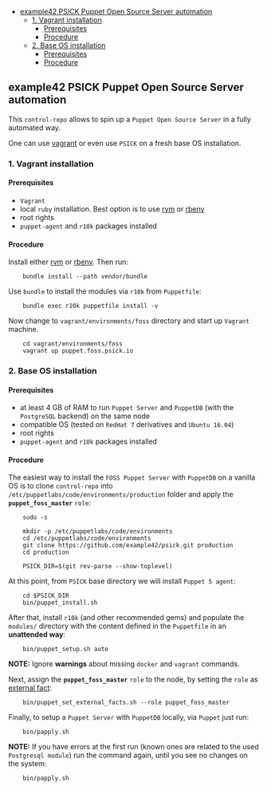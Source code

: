 
- [example42 PSICK Puppet Open Source Server automation](#example42-psick-puppet-open-source-server-automation)
    - [1. Vagrant installation](#1-vagrant-installation)
        - [Prerequisites](#prerequisites)
        - [Procedure](#procedure)
    - [2. Base OS installation](#2-base-os-installation)
        - [Prerequisites](#prerequisites-1)
        - [Procedure](#procedure-1)

## example42 PSICK Puppet Open Source Server automation

This `control-repo` allows to spin up a `Puppet Open Source Server` in a fully automated way.

One can use [vagrant](https://www.vagrantup.com/) or even use `PSICK` on a fresh base OS installation.


### 1. Vagrant installation

#### Prerequisites

  - `Vagrant`
  - local `ruby` installation. Best option is to use [rvm](https://rvm.io/) or [rbenv](https://github.com/rbenv/rbenv)
  - root rights
  - `puppet-agent` and `r10k` packages installed


#### Procedure

Install either [rvm](https://rvm.io/) or [rbenv](https://github.com/rbenv/rbenv). Then run:

```
    bundle install --path vendor/bundle
```

Use ```bundle``` to install the modules via ```r10k``` from ```Puppetfile```:

```
    bundle exec r10k puppetfile install -v
```

Now change to ```vagrant/environments/foss``` directory and start up `Vagrant` machine.

```
    cd vagrant/environments/foss
    vagrant up puppet.foss.psick.io
```

### 2. Base OS installation

#### Prerequisites

  - at least 4 GB of RAM to run `Puppet Server` and `PuppetDB` (with the `PostgreSQL` backend) on the same node
  - compatible OS (tested on ```RedHat 7``` derivatives and ```Ubuntu 16.04```)
  - root rights
  - `puppet-agent` and `r10k` packages installed


#### Procedure

The easiest way to install the `FOSS Puppet Server` with `PuppetDB` on a vanilla OS is to clone `control-repo` into ```/etc/puppetlabs/code/environments/production``` folder and apply the **```puppet_foss_master```** `role`:

```
    sudo -s
 
    mkdir -p /etc/puppetlabs/code/environments
    cd /etc/puppetlabs/code/environments
    git clone https://github.com/example42/psick.git production
    cd production

    PSICK_DIR=$(git rev-parse --show-toplevel)
```

At this point, from `PSICK` base directory we will install `Puppet 5 agent`:

```
    cd $PSICK_DIR
    bin/puppet_install.sh
```

After that, install `r10k` (and other recommended gems) and populate the `modules/` directory with the content defined in the ```Puppetfile``` in an **unattended way**:

```    
    bin/puppet_setup.sh auto
```

**NOTE:** Ignore **warnings** about missing ```docker``` and ```vagrant``` commands.

Next, assign the **```puppet_foss_master```** `role` to the node, by setting the `role` as [external fact](external_facts.md):

```
    bin/puppet_set_external_facts.sh --role puppet_foss_master
```

Finally, to setup a `Puppet Server` with `PuppetDB` locally, via `Puppet` just run:

```
    bin/papply.sh
```

 **NOTE:** If you have errors at the first run (known ones are related to the used `Postgresql module`) run the command again, until you see no changes on the system:

```
    bin/papply.sh
```
